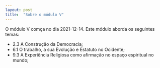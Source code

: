 ```yaml
---
layout: post
title:  "Sobre o módulo V"
---
```



O módulo V comça no dia 2021-12-14. Este módulo aborda os seguintes temas:
  - 2.3 A Construção da Democracia;
  - 6.1 O trabalho, a sua Evolução e Estatuto no Ocidente; 
  - 9.3 A Experiência Religiosa como afirmação no espaço espiritual no mundo;
